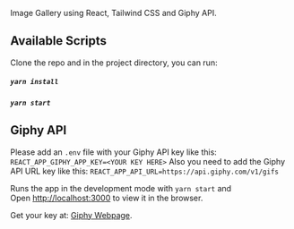 Image Gallery using React, Tailwind CSS and Giphy API.

## Available Scripts

Clone the repo and in the project directory, you can run:

##### `yarn install`

##### `yarn start`

## Giphy API

Please add an `.env` file with your Giphy API key like this:
`REACT_APP_GIPHY_APP_KEY=<YOUR KEY HERE>`
Also you need to add the Giphy API URL key like this:
`REACT_APP_API_URL=https://api.giphy.com/v1/gifs`

Runs the app in the development mode with `yarn start` and<br />
Open [http://localhost:3000](http://localhost:3000) to view it in the browser.

Get your key at: [Giphy Webpage](https://developers.giphy.com/docs/).
